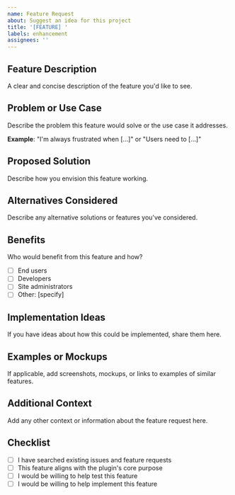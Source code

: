```yaml
---
name: Feature Request
about: Suggest an idea for this project
title: '[FEATURE] '
labels: enhancement
assignees: ''
---
```


## Feature Description

A clear and concise description of the feature you'd like to see.

## Problem or Use Case

Describe the problem this feature would solve or the use case it addresses.

**Example**: "I'm always frustrated when [...]" or "Users need to [...]"

## Proposed Solution

Describe how you envision this feature working.

## Alternatives Considered

Describe any alternative solutions or features you've considered.

## Benefits

Who would benefit from this feature and how?

- [ ] End users
- [ ] Developers
- [ ] Site administrators
- [ ] Other: [specify]

## Implementation Ideas

If you have ideas about how this could be implemented, share them here.

## Examples or Mockups

If applicable, add screenshots, mockups, or links to examples of similar features.

## Additional Context

Add any other context or information about the feature request here.

## Checklist

- [ ] I have searched existing issues and feature requests
- [ ] This feature aligns with the plugin's core purpose
- [ ] I would be willing to help test this feature
- [ ] I would be willing to help implement this feature
